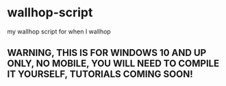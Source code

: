 # wallhop-script
my wallhop script for when I wallhop
## WARNING, THIS IS FOR WINDOWS 10 AND UP ONLY, NO MOBILE, YOU WILL NEED TO COMPILE IT YOURSELF, TUTORIALS COMING SOON!
